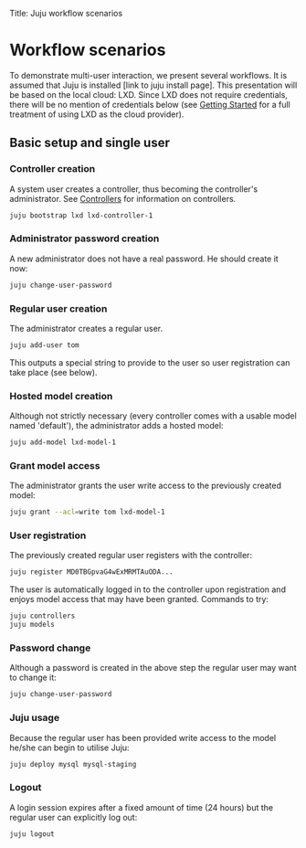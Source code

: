 Title: Juju workflow scenarios


# Workflow scenarios

To demonstrate multi-user interaction, we present several workflows. It is
assumed that Juju is installed [link to juju install page]. This presentation
will be based on the local cloud: LXD. Since LXD does not require credentials,
there will be no mention of credentials below (see
[Getting Started](./getting-started.html) for a full treatment of using LXD as
the cloud provider).


## Basic setup and single user

### Controller creation
A system user creates a controller, thus becoming the controller's
administrator. See [Controllers](./controllers.html) for information on
controllers.

```bash
juju bootstrap lxd lxd-controller-1
```

### Administrator password creation
A new administrator does not have a real password. He should create it now:

```bash
juju change-user-password
```

### Regular user creation
The administrator creates a regular user.

```bash
juju add-user tom
```

This outputs a special string to provide to the user so user registration can
take place (see below).

### Hosted model creation
Although not strictly necessary (every controller comes with a usable model
named 'default'), the administrator adds a hosted model:

```bash
juju add-model lxd-model-1
```

### Grant model access
The administrator grants the user write access to the previously created model:

```bash
juju grant --acl=write tom lxd-model-1
```

### User registration
The previously created regular user registers with the controller:

```bash
juju register MD0TBGpvaG4wExMRMTAuODA...
```

The user is automatically logged in to the controller upon registration and
enjoys model access that may have been granted. Commands to try:

```bash
juju controllers
juju models
```

### Password change
Although a password is created in the above step the regular user may want to
change it:

```bash
juju change-user-password
```

### Juju usage
Because the regular user has been provided write access to the model
he/she can begin to utilise Juju:

```bash
juju deploy mysql mysql-staging
```

### Logout
A login session expires after a fixed amount of time (24 hours) but the regular
user can explicitly log out:

```bash
juju logout
```

